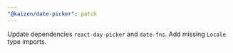 ```yaml
---
"@kaizen/date-picker": patch
---
```


Update dependencies `react-day-picker` and `date-fns`.
Add missing `Locale` type imports.
